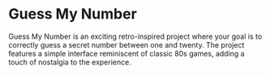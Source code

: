 # Guess My Number

Guess My Number is an exciting retro-inspired project where your goal is to correctly guess a secret number between one and twenty. The project features a simple interface reminiscent of classic 80s games, adding a touch of nostalgia to the experience.
